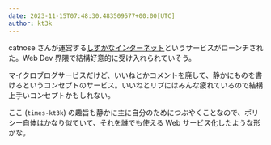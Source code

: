 ```yaml
---
date: 2023-11-15T07:48:30.483509577+00:00[UTC]
author: kt3k
---
```

catnose さんが運営する[しずかなインターネット](https://sizu.me/)というサービスがローンチされた。Web Dev 界隈で結構好意的に受け入れられていそう。

マイクロブログサービスだけど、いいねとかコメントを廃して、静かにものを書けるというコンセプトのサービス。いいねとリプにはみんな疲れているので結構上手いコンセプトかもしれない。

ここ (`times-kt3k`) の趣旨も静かに主に自分のためにつぶやくことなので、ポリシー自体はかなり似ていて、それを誰でも使える Web サービス化したような形かな。
